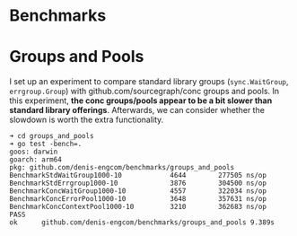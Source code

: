 # Benchmarks

# Groups and Pools

I set up an experiment to compare standard library groups (`sync.WaitGroup`, `errgroup.Group`) with github.com/sourcegraph/conc groups and pools. In this experiment, **the conc groups/pools appear to be a bit slower than standard library offerings**. Afterwards, we can consider whether the slowdown is worth the extra functionality.

```
➜ cd groups_and_pools
➜ go test -bench=.
goos: darwin
goarch: arm64
pkg: github.com/denis-engcom/benchmarks/groups_and_pools
BenchmarkStdWaitGroup1000-10       	    4644	    277505 ns/op
BenchmarkStdErrgroup1000-10        	    3876	    304500 ns/op
BenchmarkConcWaitGroup1000-10      	    4557	    322034 ns/op
BenchmarkConcErrorPool1000-10      	    3648	    357631 ns/op
BenchmarkConcContextPool1000-10    	    3210	    362683 ns/op
PASS
ok  	github.com/denis-engcom/benchmarks/groups_and_pools	9.389s
```
